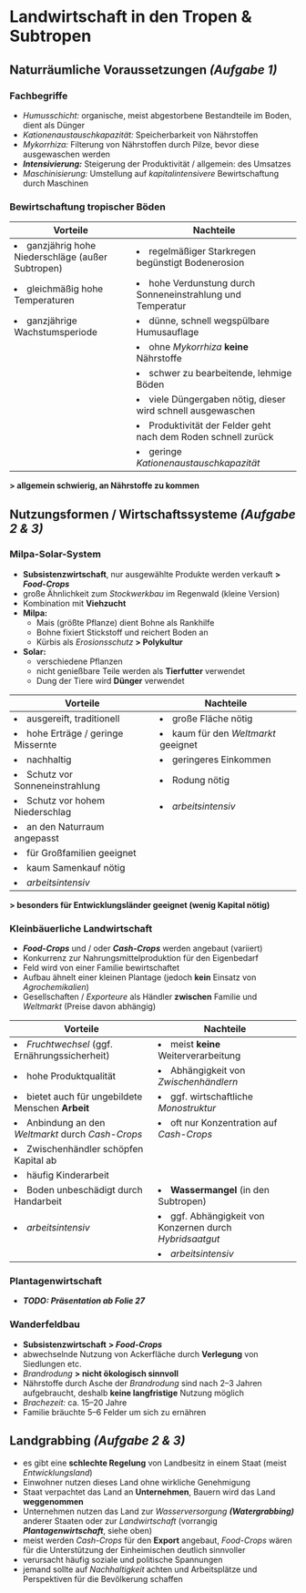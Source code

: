 # Landwirtschaft in den Tropen & Subtropen

## Naturräumliche Voraussetzungen *(Aufgabe 1)*

### Fachbegriffe
- *Humusschicht:* organische, meist abgestorbene Bestandteile im Boden, dient als Dünger
- *Kationenaustauschkapazität:* Speicherbarkeit von Nährstoffen
- *Mykorrhiza:* Filterung von Nährstoffen durch Pilze, bevor diese ausgewaschen werden
- ***Intensivierung:*** Steigerung der Produktivität / allgemein: des Umsatzes
- *Maschinisierung:* Umstellung auf *kapitalintensivere* Bewirtschaftung durch Maschinen

### Bewirtschaftung tropischer Böden

Vorteile | Nachteile
--- | ---
<li>ganzjährig hohe Niederschläge (außer Subtropen)</li> | <li>regelmäßiger Starkregen begünstigt Bodenerosion</li>
<li>gleichmäßig hohe Temperaturen</li> | <li>hohe Verdunstung durch Sonneneinstrahlung und Temperatur</li>
<li>ganzjährige Wachstumsperiode</li> | <li>dünne, schnell wegspülbare Humusauflage</li>
| | <li>ohne *Mykorrhiza* **keine** Nährstoffe</li>
| | <li>schwer zu bearbeitende, lehmige Böden</li>
| | <li>viele Düngergaben nötig, dieser wird schnell ausgewaschen</li>
| | <li>Produktivität der Felder geht nach dem Roden schnell zurück</li>
| | <li>geringe *Kationenaustauschkapazität*</li>

**> allgemein schwierig, an Nährstoffe zu kommen**

## Nutzungsformen / Wirtschaftssysteme *(Aufgabe 2 & 3)*

### Milpa-Solar-System
- **Subsistenzwirtschaft**, nur ausgewählte Produkte werden verkauft **> *Food-Crops***
- große Ähnlichkeit zum *Stockwerkbau* im Regenwald (kleine Version)
- Kombination mit **Viehzucht**
- **Milpa:**
	- Mais (größte Pflanze) dient Bohne als Rankhilfe
	- Bohne fixiert Stickstoff und reichert Boden an
	- Kürbis als *Erosionsschutz* **> Polykultur**
- **Solar:**
	- verschiedene Pflanzen
	- nicht genießbare Teile werden als **Tierfutter** verwendet
	- Dung der Tiere wird **Dünger** verwendet

Vorteile | Nachteile
--- | ---
<li>ausgereift, traditionell</li> | <li>große Fläche nötig</li>
<li>hohe Erträge / geringe Missernte</li> | <li>kaum für den *Weltmarkt* geeignet</li>
<li>nachhaltig</li> | <li>geringeres Einkommen</li>
<li>Schutz vor Sonneneinstrahlung</li> | <li>Rodung nötig</li>
<li>Schutz vor hohem Niederschlag</li> | <li>*arbeitsintensiv*</li>
<li>an den Naturraum angepasst</li> |
<li>für Großfamilien geeignet</li> |
<li>kaum Samenkauf nötig</li> |
<li>*arbeitsintensiv*</li> |

**> besonders für Entwicklungsländer geeignet (wenig Kapital nötig)**

### Kleinbäuerliche Landwirtschaft
- ***Food-Crops*** und / oder ***Cash-Crops*** werden angebaut (variiert)
- Konkurrenz zur Nahrungsmittelproduktion für den Eigenbedarf
- Feld wird von einer Familie bewirtschaftet
- Aufbau ähnelt einer kleinen Plantage (jedoch **kein** Einsatz von *Agrochemikalien*)
- Gesellschaften / *Exporteure* als Händler **zwischen** Familie und *Weltmarkt* (Preise davon abhängig)

Vorteile | Nachteile
--- | ---
<li>*Fruchtwechsel* (ggf. Ernährungssicherheit)</li>| <li>meist **keine** Weiterverarbeitung</li>
<li>hohe Produktqualität</li> | <li>Abhängigkeit von *Zwischenhändlern*</li>
<li>bietet auch für ungebildete Menschen **Arbeit**</li> | <li>ggf. wirtschaftliche *Monostruktur*</li>
<li>Anbindung an den *Weltmarkt* durch *Cash-Crops*</li> | <li>oft nur Konzentration auf *Cash-Crops*</li>
 | <li>Zwischenhändler schöpfen Kapital ab</li>
 | <li>häufig Kinderarbeit</li>
 <li>Boden unbeschädigt durch Handarbeit</li> | <li>**Wassermangel** (in den Subtropen)</li>
<li>*arbeitsintensiv*</li> | <li>ggf. Abhängigkeit von Konzernen durch *Hybridsaatgut*</li>
| | <li>*arbeitsintensiv*</li>

### Plantagenwirtschaft
- ***TODO: Präsentation ab Folie 27***

### Wanderfeldbau
- **Subsistenzwirtschaft** **> *Food-Crops***
- abwechselnde Nutzung von Ackerfläche durch **Verlegung** von Siedlungen etc.
- *Brandrodung* **> nicht ökologisch sinnvoll**
- Nährstoffe durch Asche der *Brandrodung* sind nach 2–3 Jahren aufgebraucht, deshalb **keine langfristige** Nutzung möglich
- *Brachezeit:* ca. 15–20 Jahre
- Familie bräuchte 5–6 Felder um sich zu ernähren

## Landgrabbing *(Aufgabe 2 & 3)*

- es gibt eine **schlechte Regelung** von Landbesitz in einem Staat (meist *Entwicklungsland*)
- Einwohner nutzen dieses Land ohne wirkliche Genehmigung
- Staat verpachtet das Land an **Unternehmen**, Bauern wird das Land **weggenommen**
- Unternehmen nutzen das Land zur *Wasserversorgung* ***(Watergrabbing)*** anderer Staaten oder zur *Landwirtschaft* (vorrangig ***Plantagenwirtschaft***, siehe oben)
- meist werden *Cash-Crops* für den **Export** angebaut, *Food-Crops* wären für die Unterstützung der Einheimischen deutlich sinnvoller
- verursacht häufig soziale und politische Spannungen
- jemand sollte auf *Nachhaltigkeit* achten und Arbeitsplätze und Perspektiven für die Bevölkerung schaffen

<!--stackedit_data:
eyJoaXN0b3J5IjpbLTQ5NDMxMjkxNCwxNzU0OTU4Njg0LDEwOD
Q1NDI0MzksMTEyODE1OTMyOCwxNTk1NjQ2MjE3LDQwMDI5MzY0
MywtMTA2NDA2NDgwMiwzNzU4OTMyNDcsLTE5OTE4OTk3NDcsOD
c5MjQ5NjY1LC0xNDA1ODc3ODIzLDE0NjI2NTkyNjUsLTk1Mzc5
NTU1MCwzMTI2NjA1NjUsLTIwNTk0OTc1MTksMTM4MzIyMDg2N1
19
-->